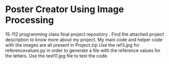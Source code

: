 # Poster Creator Using Image Processing
15-112 programming class final project repository . 
Find the attached project description to know more about my project.
My main code and helper code with the images are all present in Project.zip
Use the ref3.jpg for referencevalues.py in order to generate a file with the reference values for the letters.
Use the test11.jpg file to test the code.
